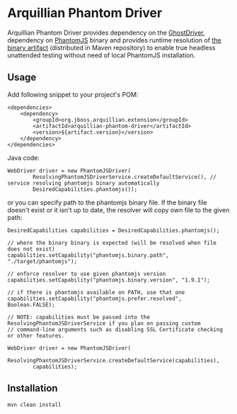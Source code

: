 # Arquillian Phantom Driver

Arquillian Phantom Driver provides dependency on the [GhostDriver](https://github.com/detro/ghostdriver), dependency on [PhantomJS](http://phantomjs.org/) binary and provides runtime resolution of [the binary artifact](https://github.com/qa/arquillian-phantom-binary) (distributed in Maven repository) to enable true headless unattended testing without need of local PhantomJS installation.

## Usage

Add following snippet to your project's POM:

    <dependencies>
        <dependency>
            <groupId>org.jboss.arquillian.extension</groupId>
            <artifactId>arquillian-phantom-driver</artifactId>
            <version>${artifact.version}</version>
        </dependency>
    </dependencies>

Java code:

    WebDriver driver = new PhantomJSDriver(
            ResolvingPhantomJSDriverService.createDefaultService(), // service resolving phantomjs binary automatically
            DesiredCapabilities.phantomjs());

or you can specify path to the phantomjs binary file. If the binary file doesn't exist or it isn't up to date,
the resolver will copy own file to the given path:

    DesiredCapabilities capabilities = DesiredCapabilities.phantomjs();

    // where the binary binary is expected (will be resolved when file does not exist)
    capabilities.setCapability("phantomjs.binary.path", "./target/phantomjs");

    // enforce resolver to use given phantomjs version
    capabilities.setCapability("phantomjs.binary.version", "1.9.1");

    // if there is phantomjs available on PATH, use that one
    capabilities.setCapability("phantomjs.prefer.resolved", Boolean.FALSE);

    // NOTE: capabilities must be passed into the ResolvingPhantomJSDriverService if you plan on passing custom
    // command-line arguments such as disabling SSL Certificate checking or other features.  

    WebDriver driver = new PhantomJSDriver(
            ResolvingPhantomJSDriverService.createDefaultService(capabilities),
            capabilities);

## Installation

    mvn clean install
